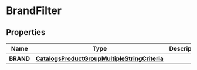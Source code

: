 

# BrandFilter

## Properties

Name | Type | Description | Notes
------------ | ------------- | ------------- | -------------
**BRAND** | [**CatalogsProductGroupMultipleStringCriteria**](.md) |  | 




